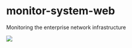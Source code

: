 # monitor-system-web

Monitoring the enterprise network infrastructure

<img src="https://s11.postimg.org/q1jni14mb/Monitor_SYS.png">